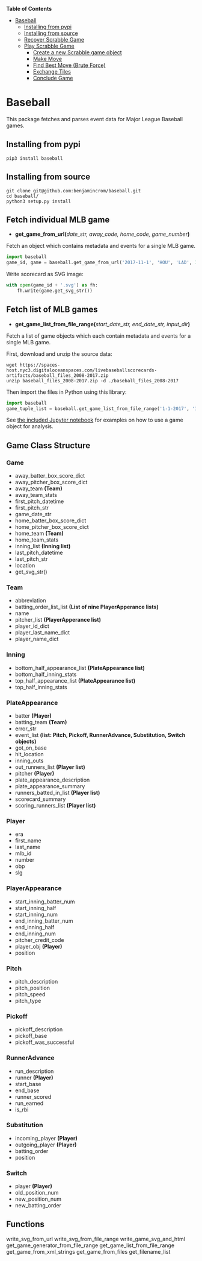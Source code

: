 **Table of Contents**

- [Baseball](#baseball)
    - [Installing from pypi](#installing-from-pypi)
    - [Installing from source](#installing-from-source)
    - [Recover Scrabble Game](#recover-scrabble-game)
    - [Play Scrabble Game](#play-scrabble-game)
        - [Create a new Scrabble game object](#create-a-new-scrabble-game-object)
        - [Make Move](#make-move)
        - [Find Best Move (Brute Force)](#find-best-move-brute-force)
        - [Exchange Tiles](#exchange-tiles)
        - [Conclude Game](#conclude-game)

# Baseball
This package fetches and parses event data for Major League Baseball games.

## Installing from pypi
```
pip3 install baseball
```
## Installing from source
```
git clone git@github.com:benjamincrom/baseball.git
cd baseball/
python3 setup.py install
```

## Fetch individual MLB game
* __get_game_from_url(__*date_str, away_code, home_code, game_number*__)__

Fetch an object which contains metadata and events for a single MLB game.
```python
import baseball
game_id, game = baseball.get_game_from_url('2017-11-1', 'HOU', 'LAD', 1)
```
Write scorecard as SVG image:
```python
with open(game_id + '.svg') as fh:
    fh.write(game.get_svg_str())
```

## Fetch list of MLB games
* __get_game_list_from_file_range(__*start_date_str, end_date_str, input_dir*__)__

Fetch a list of game objects which each contain metadata and events for a single MLB game.

First, download and unzip the source data:
```shell
wget https://spaces-host.nyc3.digitaloceanspaces.com/livebaseballscorecards-artifacts/baseball_files_2008-2017.zip
unzip baseball_files_2008-2017.zip -d ./baseball_files_2008-2017
```
Then import the files in Python using this library:
```python
import baseball
game_tuple_list = baseball.get_game_list_from_file_range('1-1-2017', '12-31-2017', 'baseball_files_2008-2017')
```
See [the included Jupyter notebook](baseball_stats.ipynb) for examples on how to use a game object for analysis.

## Game Class Structure
### Game
- away_batter_box_score_dict
- away_pitcher_box_score_dict
- away_team __(Team)__
- away_team_stats
- first_pitch_datetime
- first_pitch_str
- game_date_str
- home_batter_box_score_dict
- home_pitcher_box_score_dict
- home_team __(Team)__
- home_team_stats
- inning_list __(Inning list)__
- last_pitch_datetime
- last_pitch_str
- location
- get_svg_str()

### Team
- abbreviation
- batting_order_list_list __(List of nine PlayerApperance lists)__
- name
- pitcher_list __(PlayerApperance list)__
- player_id_dict
- player_last_name_dict
- player_name_dict

### Inning
- bottom_half_appearance_list __(PlateAppearance list)__
- bottom_half_inning_stats
- top_half_appearance_list __(PlateAppearance list)__
- top_half_inning_stats

### PlateAppearance
- batter __(Player)__
- batting_team __(Team)__
- error_str
- event_list __(list: Pitch, Pickoff, RunnerAdvance, Substitution, Switch objects)__
- got_on_base
- hit_location
- inning_outs
- out_runners_list __(Player list)__
- pitcher __(Player)__
- plate_appearance_description
- plate_appearance_summary
- runners_batted_in_list __(Player list)__
- scorecard_summary
- scoring_runners_list __(Player list)__

### Player
- era
- first_name
- last_name
- mlb_id
- number
- obp
- slg

### PlayerAppearance
- start_inning_batter_num
- start_inning_half
- start_inning_num
- end_inning_batter_num
- end_inning_half
- end_inning_num
- pitcher_credit_code
- player_obj __(Player)__
- position

### Pitch
- pitch_description
- pitch_position
- pitch_speed
- pitch_type

### Pickoff
- pickoff_description
- pickoff_base
- pickoff_was_successful

### RunnerAdvance
- run_description
- runner __(Player)__
- start_base
- end_base
- runner_scored
- run_earned
- is_rbi

### Substitution
- incoming_player __(Player)__
- outgoing_player __(Player)__
- batting_order
- position

### Switch
- player __(Player)__
- old_position_num
- new_position_num
- new_batting_order

## Functions

write_svg_from_url
write_svg_from_file_range
write_game_svg_and_html
get_game_generator_from_file_range
get_game_list_from_file_range
get_game_from_xml_strings
get_game_from_files
get_filename_list
